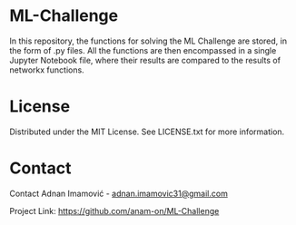# ML-Challenge
In this repository, the functions for solving the ML Challenge are stored, in the form of .py files. All the functions are then encompassed in a single Jupyter Notebook file, where their results are compared to the results of networkx functions.

# License
Distributed under the MIT License. See LICENSE.txt for more information.

# Contact
Contact
Adnan Imamović - adnan.imamovic31@gmail.com

Project Link: https://github.com/anam-on/ML-Challenge